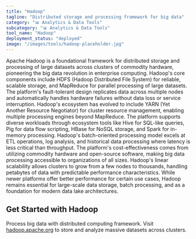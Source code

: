 ```yaml
---
title: "Hadoop"
tagline: "Distributed storage and processing framework for big data"
category: "📊 Analytics & Data Tools"
subcategory: "📊 Analytics & Data Tools"
tool_name: "Hadoop"
deployment_status: "deployed"
image: "/images/tools/hadoop-placeholder.jpg"
---
```

Apache Hadoop is a foundational framework for distributed storage and processing of large datasets across clusters of commodity hardware, pioneering the big data revolution in enterprise computing. Hadoop's core components include HDFS (Hadoop Distributed File System) for reliable, scalable storage, and MapReduce for parallel processing of large datasets. The platform's fault-tolerant design replicates data across multiple nodes and automatically handles hardware failures without data loss or service interruption. Hadoop's ecosystem has evolved to include YARN (Yet Another Resource Negotiator) for cluster resource management, enabling multiple processing engines beyond MapReduce. The platform supports diverse workloads through ecosystem tools like Hive for SQL-like queries, Pig for data flow scripting, HBase for NoSQL storage, and Spark for in-memory processing. Hadoop's batch-oriented processing model excels at ETL operations, log analysis, and historical data processing where latency is less critical than throughput. The platform's cost-effectiveness comes from utilizing commodity hardware and open-source software, making big data processing accessible to organizations of all sizes. Hadoop's linear scalability allows clusters to grow from a few nodes to thousands, handling petabytes of data with predictable performance characteristics. While newer platforms offer better performance for certain use cases, Hadoop remains essential for large-scale data storage, batch processing, and as a foundation for modern data lake architectures.

## Get Started with Hadoop

Process big data with distributed computing framework. Visit [hadoop.apache.org](https://hadoop.apache.org) to store and analyze massive datasets across clusters.
